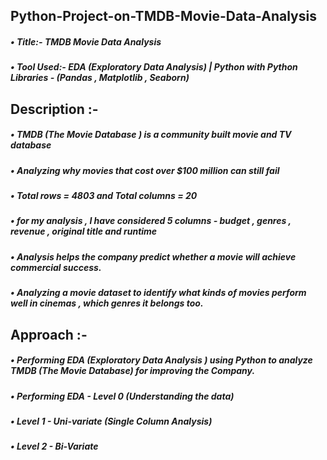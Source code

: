 ## Python-Project-on-TMDB-Movie-Data-Analysis
##### • Title:- TMDB Movie Data Analysis
##### • Tool Used:- EDA (Exploratory Data Analysis) | Python with Python Libraries - (Pandas , Matplotlib , Seaborn)


## Description :-
##### • TMDB (The Movie Database ) is a community built movie and TV database
##### • Analyzing why movies that cost over $100 million can still fail
##### • Total rows = 4803 and Total columns = 20
##### • for my analysis , I have considered 5 columns - budget , genres , revenue , original title and runtime
##### • Analysis helps the company predict whether a movie will achieve commercial success. 
##### • Analyzing a movie dataset to identify what kinds of movies perform well in cinemas , which genres it belongs too.


## Approach :-
##### • Performing EDA (Exploratory Data Analysis ) using Python to analyze TMDB (The Movie Database) for improving the Company.
##### • Performing EDA - Level 0 (Understanding the data)
##### • Level 1 - Uni-variate (Single Column Analysis)
##### • Level 2 - Bi-Variate
